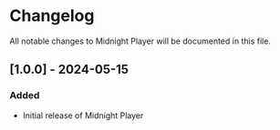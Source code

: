 # Changelog

All notable changes to Midnight Player will be documented in this file.

## [1.0.0] - 2024-05-15

### Added
- Initial release of Midnight Player
